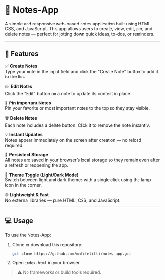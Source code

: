 # 📝 Notes-App

A simple and responsive web-based notes application built using HTML, CSS, and JavaScript. This app allows users to create, view, edit, pin, and delete notes — perfect for jotting down quick ideas, to-dos, or reminders.

---

## 📌 Features

✅ **Create Notes**  
Type your note in the input field and click the "Create Note" button to add it to the list.

✏️ **Edit Notes**  
Click the "Edit" button on a note to update its content in place.

📌 **Pin Important Notes**  
Pin your favorite or most important notes to the top so they stay visible.

🗑️ **Delete Notes**  
Each note includes a delete button. Click it to remove the note instantly.

💡 **Instant Updates**  
Notes appear immediately on the screen after creation — no reload required.

🧠 **Persistent Storage**  
All notes are saved in your browser’s local storage so they remain even after a refresh or reopening the app.

🎨 **Theme Toggle (Light/Dark Mode)**  
Switch between light and dark themes with a single click using the lamp icon in the corner.

🌐 **Lightweight & Fast**  
No external libraries — pure HTML, CSS, and JavaScript.

---

## 💻 Usage

To use the Notes-App:

1. Clone or download this repository:

   ```bash
   git clone https://github.com/matifelitti/notes-app.git
   ```

2. Open `index.html` in your browser.

> ⚠️ No frameworks or build tools required.